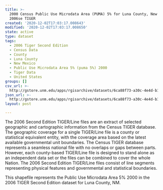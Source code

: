 ```yaml
---
title: >-
  2000 Census Public Use Microdata Area (PUMA) 5% for Luna County, New Mexico,
  2006se TIGER
created: '2020-12-02T17:03:17.008643'
modified: '2020-12-02T17:03:17.008650'
state: active
type: dataset
tags:
  - 2006 Tiger Second Edition
  - Census Data
  - County
  - Luna County
  - New Mexico
  - Public Use Microdata Area 5% (puma 5%) 2000
  - Tiger Data
  - United States
groups: []
csv_url: >-
  http://gstore.unm.edu/apps/rgisarchive/datasets/6ca88f73-a30c-4e4d-b1de-719720ec0d67/tgr2006se_luna_puma5.derived.csv
json_url: >-
  http://gstore.unm.edu/apps/rgisarchive/datasets/6ca88f73-a30c-4e4d-b1de-719720ec0d67/tgr2006se_luna_puma5.derived.json
layout: post

---
```

The 2006 Second Edition TIGER/Line files are an extract of selected geographic and cartographic information from the Census TIGER database.  The geographic coverage for a single TIGER/Line file is a county or statistical equivalent entity, with the coverage area based on the latest available governmental unit boundaries. The Census TIGER database represents a seamless national file with no overlaps or gaps between parts.  However, each county-based TIGER/Line file is designed to stand alone as an independent data set or the files can be combined to cover the whole Nation.  The 2006 Second Edition  TIGER/Line files consist of line segments representing physical features and governmental and statistical boundaries.  

This shapefile represents the Public Use Microdata Area 5% 2000 in the 2006 TIGER Second Edition dataset for Luna County, NM.
